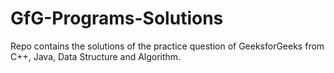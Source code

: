 # GfG-Programs-Solutions
Repo contains the solutions of the practice question of GeeksforGeeks from C++, Java, Data Structure and Algorithm.
